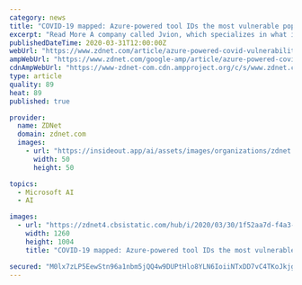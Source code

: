 ```yaml
---
category: news
title: "COVID-19 mapped: Azure-powered tool IDs the most vulnerable populations"
excerpt: "Read More A company called Jvion, which specializes in what it calls clinical AI, is launching a COVID Community Vulnerability Map, a public facing tool built on Microsoft Azure maps that helps healthcare providers identify the social determinants of health (SDOH) that put populations at greater risk. That information can have a significant ..."
publishedDateTime: 2020-03-31T12:00:00Z
webUrl: "https://www.zdnet.com/article/azure-powered-covid-vulnerability-map/"
ampWebUrl: "https://www.zdnet.com/google-amp/article/azure-powered-covid-vulnerability-map/"
cdnAmpWebUrl: "https://www-zdnet-com.cdn.ampproject.org/c/s/www.zdnet.com/google-amp/article/azure-powered-covid-vulnerability-map/"
type: article
quality: 89
heat: 89
published: true

provider:
  name: ZDNet
  domain: zdnet.com
  images:
    - url: "https://insideout.app/ai/assets/images/organizations/zdnet.com-50x50.jpg"
      width: 50
      height: 50

topics:
  - Microsoft AI
  - AI

images:
  - url: "https://zdnet4.cbsistatic.com/hub/i/2020/03/30/1f52aa7d-f4a3-4f5f-ac3d-bbdec514a86a/covid-map.png"
    width: 1260
    height: 1004
    title: "COVID-19 mapped: Azure-powered tool IDs the most vulnerable populations"

secured: "M0lx7zLP5EewStn96a1nbm5jQQ4w9DUPtHlo8YLN6IoiiNTxDD7vC4TKoJkjgIBo1SwUz1ecdE4t/2G1BzMqOpkzT4dtuEWp50ejFQbmVcveJjlUS9Rf/rCdEGwjjXXcHJ/+hm40E9dJfeNi/Z1cCjUOFYpBZUa2hDJFUwYWARp44WMaZ6fBHfDctlr8RkjHmuDKxsPovcaKL7+AmPScbOVE/DuOPZbJzmTHvfLkXAutbpOyrNLdhjw3u//FZUbRj2C74PrQa/hTauZFnRP95Ns56tRhx9I5WuuEfUxk/7htYBzjJ6xuBI2FzX70L6PZ;44yMsE4jCxbh+q9lXGHt2w=="
---
```



